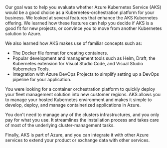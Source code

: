 Our goal was to help you evaluate whether Azure Kubernetes Service (AKS) would be a good choice as a Kubernetes-orchestration platform for your business. We looked at several features that enhance the AKS Kubernetes offering. We learned how these features can help you decide if AKS is a good fit for new projects, or convince you to move from another Kubernetes solution to Azure.

We also learned how AKS makes use of familiar concepts such as:

- The Docker file format for creating containers.
- Popular development and management tools such as Helm, Draft, the Kubernetes extension for Visual Studio Code, and Visual Studio Kubernetes Tools.
- Integration with Azure DevOps Projects to simplify setting up a DevOps pipeline for your application.

You were looking for a container orchestration platform to quickly deploy your fleet management solution into new customer regions. AKS allows you to manage your hosted Kubernetes environment and makes it simple to develop, deploy, and manage containerized applications in Azure.

You don't need to manage any of the clusters infrastructures, and you only pay for what you use. It streamlines the installation process and takes care of most of the underlying cluster-management tasks.

Finally, AKS is part of Azure, and you can integrate it with other Azure services to extend your product or exchange data with other services.
